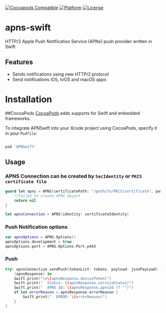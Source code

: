 [![Cocoapods Compatible](https://img.shields.io/cocoapods/v/APNSwift.svg)](https://img.shields.io/cocoapods/v/APNSwift.svg)
[![Platform](https://img.shields.io/cocoapods/p/APNSwift.svg?style=flat)](http://cocoadocs.org/docsets/APNSwift)
[![License](https://img.shields.io/cocoapods/l/APNSwift.svg?style=flat)](http://cocoadocs.org/docsets/APNSwift)

# apns-swift
HTTP/2 Apple Push Notification Service (APNs) push provider written in Swift

## Features
- Sends notifications using new HTTP/2 protocol
- Send notifications iOS, tvOS and macOS apps

# Installation
##CocoaPods
[CocoaPods](http://cocoapods.org) adds supports for Swift and embedded frameworks.

To integrate APNSwift into your Xcode project using CocoaPods, specify it in your `Podfile`:

```ruby

pod 'APNSwift'
```

## Usage
### APNS Connection can be created by `SecIdentity` or `PKCS certificate file`
```swift
guard let apns = APNS(certificatePath: "/path/to/PKCS/certificate", passphrase: "********") else {
    //Failed to create APNS object
    return nil
}

let apnsConnection = APNS(identity: certificateIdentity)
```

### Push Notification options
```swift
var apnsOptions = APNS.Options()
apnsOptions.development = true
apnsOptions.port = APNS.Options.Port.p443
```

### Push
```swift
try! apnsConnection.sendPush(tokenList: tokens, payload: jsonPayLoad) {
    (apnsResponse) in
    Swift.print("\n\(apnsResponse.deviceToken)")
    Swift.print("  Status: \(apnsResponse.serviceStatus)")
    Swift.print("  APNS ID: \(apnsResponse.apnsId ?? "")")
    if let errorReason = apnsResponse.errorReason {
        Swift.print("  ERROR: \(errorReason)")
    }
}
```
